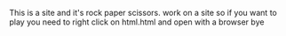 This is a site and it's rock paper scissors.
work on a site so if you want to play you need to right click on html.html and open with a browser
bye
